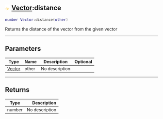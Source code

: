 ## ![shared](.gitbook/assets/shared.png) [Vector](./readme/Vector/README.md):distance

```lua
number Vector:distance(other)
```

Returns the distance of the vector from the given vector

------
## Parameters

| Type   | Name | Description | Optional |
| ------ | ---- | ----------- | -------: |
| [Vector](./readme/Vector/README.md) | other | No description |  |


------
## Returns

| Type   | Description |
| ------ | ----------: |
| number | No description |

